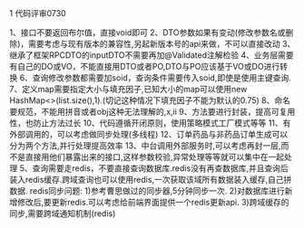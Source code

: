 1 代码评审0730

1、接口不要返回布尔值，直接void即可
2、DTO参数如果有变动(修改参数名或删除)，需要考虑与现有版本的兼容性,另起新版本号的api来做，不可以直接改动
3、继承了框架RPCDTO的inputDTO不需要再加@Validated注解检验
4、业务层需要有自己的DO或VO，不能直接用DTO或者PO,DTO与PO应该基于VO或DO进行转换
6、查询修改参数都需要加soid，查询条件需要传入soid,即使是使用主键查询.
7、定义map需要指定大小与填充因子,已知大小的map可以使用new HashMap<>(list.size(),1).(切记这种情况下填充因子不能为默认的0.75)
8、命名要规范，不能用拼音或者obj这种无法理解的,x,ii
9、方法要进行封装，提高可复用性，也防止方法过长
10、代码遵循开闭原则，使用策略模式工厂模式等等
11、有外部调用的，可以考虑做同步处理(多线程)
12、订单药品与非药品订单生成可以分为两个方法,并行处理提高效率
13、中台调用外部服务时,可以考虑再封一层,而不是直接用他们暴露出来的接口,这样参数校验,异常处理等等就可以集中在一起处理
5、查询需要走redis，不要直接查询数据库.redis没有再查数据库,并且查询后装入redis缓存.跨域查询也可以使用redis,一次获取该域所有数据装入缓存,自己拼数据.
  redis同步问题:
  1)参考曹思做过的同步器,5分钟同步一次.
  2)对数据库进行新增修改后,要更新redis.可以考虑给前端界面提供一个redis更新api.
  3)跨域缓存的同步,需要跨域通知机制(redis)



